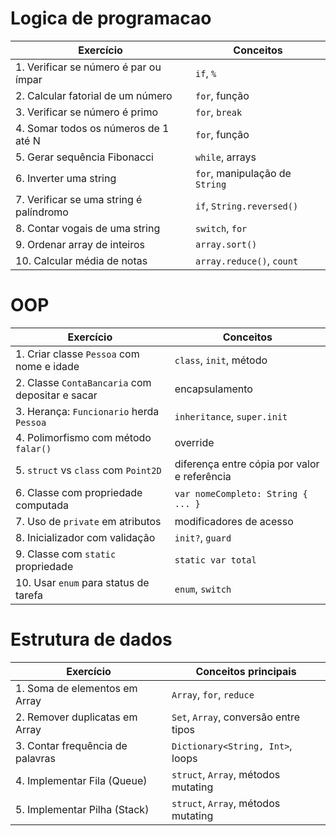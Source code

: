 #  Logica de programacao

| Exercício                               | Conceitos                      |
| --------------------------------------- | ------------------------------ |
| 1. Verificar se número é par ou ímpar   | `if`, `%`                      |
| 2. Calcular fatorial de um número       | `for`, função                  |
| 3. Verificar se número é primo          | `for`, `break`                 |
| 4. Somar todos os números de 1 até N    | `for`, função                  |
| 5. Gerar sequência Fibonacci            | `while`, arrays                |
| 6. Inverter uma string                  | `for`, manipulação de `String` |
| 7. Verificar se uma string é palíndromo | `if`, `String.reversed()`      |
| 8. Contar vogais de uma string          | `switch`, `for`                |
| 9. Ordenar array de inteiros            | `array.sort()`                 |
| 10. Calcular média de notas             | `array.reduce()`, `count`      |


# OOP
| Exercício                                       | Conceitos                                    |
| ----------------------------------------------- | -------------------------------------------- |
| 1. Criar classe `Pessoa` com nome e idade       | `class`, `init`, método                      |
| 2. Classe `ContaBancaria` com depositar e sacar | encapsulamento                               |
| 3. Herança: `Funcionario` herda `Pessoa`        | `inheritance`, `super.init`                  |
| 4. Polimorfismo com método `falar()`            | override                                     |
| 5. `struct` vs `class` com `Point2D`            | diferença entre cópia por valor e referência |
| 6. Classe com propriedade computada             | `var nomeCompleto: String { ... }`           |
| 7. Uso de `private` em atributos                | modificadores de acesso                      |
| 8. Inicializador com validação                  | `init?`, `guard`                             |
| 9. Classe com `static` propriedade              | `static var total`                           |
| 10. Usar `enum` para status de tarefa           | `enum`, `switch`                             |

# Estrutura de dados
| Exercício                        | Conceitos principais                  |
| -------------------------------- | ------------------------------------- |
| 1. Soma de elementos em Array    | `Array`, `for`, `reduce`              |
| 2. Remover duplicatas em Array   | `Set`, `Array`, conversão entre tipos |
| 3. Contar frequência de palavras | `Dictionary<String, Int>`, loops      |
| 4. Implementar Fila (Queue)      | `struct`, `Array`, métodos mutating   |
| 5. Implementar Pilha (Stack)     | `struct`, `Array`, métodos mutating   | 
